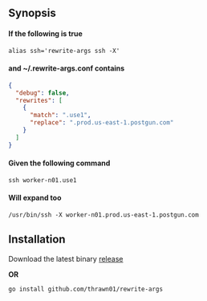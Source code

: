 ## Synopsis

#### If the following is true
```
alias ssh='rewrite-args ssh -X'
```

#### and ~/.rewrite-args.conf contains
```json
{
  "debug": false,
  "rewrites": [
    {
      "match": ".use1",
      "replace": ".prod.us-east-1.postgun.com"
    }
  ]
}
```

#### Given the following command
```
ssh worker-n01.use1
```

#### Will expand too
```
/usr/bin/ssh -X worker-n01.prod.us-east-1.postgun.com
```

## Installation

Download the latest binary [release](https://github.com/thrawn01/rewrite-args/releases)

**OR**

`go install github.com/thrawn01/rewrite-args`
